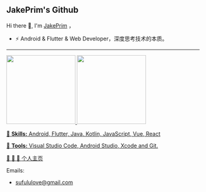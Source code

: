 ## JakePrim's Github

Hi there 👋, I'm <a href="https://juejin.im/user/58b90798128fe10064336192">JakePrim</a> ， 

- ⚡ Android & Flutter & Web Developer，深度思考技术的本质。
---

<div>
  <a href="https://github.com/JakePrim">
  <img height="180em" src="https://github-readme-stats.vercel.app/api?username=JakePrim&count_private=true&theme=cobalt&show_icons=true"/>
  <img height="180em" src="https://github-readme-stats.vercel.app/api/top-langs/?username=JakePrim&layout=compact&langs_count=7&theme=cobalt"/>
</div>

<p align="left">
  🦄 <strong>Skills:</strong> Android, Flutter, Java, Kotlin, JavaScript, Vue, React
</p>

<p align="left">
  💼 <strong>Tools:</strong> Visual Studio Code, Android Studio, Xcode and Git.
</p>

👋 👋 👋 <a href="https://www.yuque.com/jakeprim">个人主页</a>
  
Emails:
- sufululove@gmail.com


